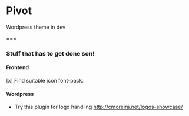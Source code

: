 Pivot
=====

Wordpress theme in dev

===
### Stuff that has to get done son!


#### Frontend
[x] Find suitable icon font-pack.

#### Wordpress
- Try this plugin for logo handling http://cmoreira.net/logos-showcase/
